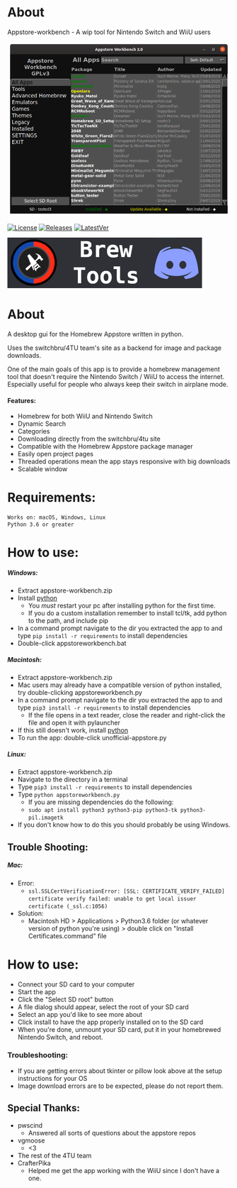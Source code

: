 # About
Appstore-workbench - A wip tool for Nintendo Switch and WiiU users

[![Appstore-workbench](https://raw.githubusercontent.com/LyfeOnEdge/appstore-workbench/master/docu/main.png)]()

[![License](https://img.shields.io/badge/License-GPLv3-blue.svg)]() [![Releases](https://img.shields.io/github/downloads/LyfeOnEdge/appstore-workbench/total.svg)]() [![LatestVer](https://img.shields.io/github/release-pre/LyfeOnEdge/appstore-workbench.svg)]() 

![[Brew Tools](https://discord.gg/de7tdqe)](https://github.com/LyfeOnEdge/appstore-workbench/blob/master/docu/SwitchToolsDiscordBanner.png?raw=true)

# About
A desktop gui for the Homebrew Appstore written in python.

Uses the switchbru/4TU team's site as a backend for image and package downloads.

One of the main goals of this app is to provide a homebrew management tool that doesn't require the Nintendo Switch / WiiU to access the internet. Especially useful for people who always keep their switch in airplane mode. 

#### Features:
- Homebrew for both WiiU and Nintendo Switch
- Dynamic Search
- Categories
- Downloading directly from the switchbru/4tu site
- Compatible with the Homebrew Appstore package manager
- Easily open project pages
- Threaded operations mean the app stays responsive with big downloads
- Scalable window

# Requirements:
    Works on: macOS, Windows, Linux
    Python 3.6 or greater

# How to use:
##### Windows:
- Extract appstore-workbench.zip
- Install [python](https://www.python.org/downloads/release/python-373/)
  - You *must* restart your pc after installing python for the first time.
  - If you do a custom installation remember to install tcl/tk, add python to the path, and include pip
- In a command prompt navigate to the dir you extracted the app to and type ```pip install -r requirements``` to install dependencies
- Double-click appstoreworkbench.bat

##### Macintosh:
- Extract appstore-workbench.zip
- Mac users may already have a compatible version of python installed, try double-clicking appstoreworkbench.py
- In a command prompt navigate to the dir you extracted the app to and type ```pip3 install -r requirements``` to install dependencies
  - If the file opens in a text reader, close the reader and right-click the file and open it with pylauncher
- If this still doesn't work, install [python](https://www.python.org/downloads/release/python-373/)
- To run the app: double-click unofficial-appstore.py

##### Linux:
- Extract appstore-workbench.zip
- Navigate to the directory in a terminal
- Type ```pip3 install -r requirements``` to install dependencies
- Type `python appstoreworkbench.py`
  - If you are missing dependencies do the following:
  - `sudo apt install python3 python3-pip python3-tk python3-pil.imagetk`
- If you don't know how to do this you should probably be using Windows.

## Trouble Shooting:
##### Mac:
- Error:
  - ```ssl.SSLCertVerificationError: [SSL: CERTIFICATE_VERIFY_FAILED] certificate verify failed: unable to get local issuer certificate (_ssl.c:1056)```
- Solution:
  - Macintosh HD > Applications > Python3.6 folder (or whatever version of python you're using) > double click on "Install Certificates.command" file

# How to use:
- Connect your SD card to your computer
- Start the app
- Click the "Select SD root" button
- A file dialog should appear, select the root of your SD card
- Select an app you'd like to see more about
- Click install to have the app properly installed on to the SD card
- When you're done, unmount your SD card, put it in your homebrewed Nintendo Switch, and reboot.

### Troubleshooting:
- If you are getting errors about tkinter or pillow look above at the setup instructions for your OS
- Image download errors are to be expected, please do not report them.

## Special Thanks:
- pwscind
  - Answered all sorts of questions about the appstore repos
- vgmoose
  - <3
- The rest of the 4TU team
- CrafterPika
  - Helped me get the app working with the WiiU since I don't have a one.